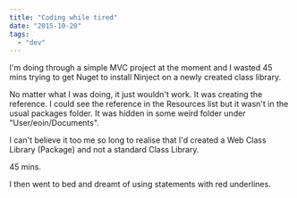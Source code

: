 ```yaml
---
title: "Coding while tired"
date: "2015-10-20"
tags: 
  - "dev"
---
```


I'm doing through a simple MVC project at the moment and I wasted 45 mins trying to get Nuget to install Ninject on a newly created class library.

No matter what I was doing, it just wouldn't work. It was creating the reference. I could see the reference in the Resources list but it wasn't in the usual packages folder. It was hidden in some weird folder under "User/eoin/Documents".

I can't believe it too me so long to realise that I'd created a Web Class Library (Package) and not a standard Class Library.

45 mins.

I then went to bed and dreamt of using statements with red underlines.
